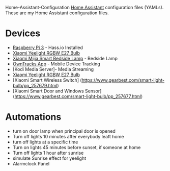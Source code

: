  Home-Assistant-Configuration
[Home Assistant](https://home-assistant.io/) configuration files (YAMLs). These are my Home Assistant configuration files.

# Devices
* [Raspberry Pi 3](http://amzn.to/2nMYhkX) - Hass.io Installed
* [Xiaomi Yeelight RGBW E27 Bulb](https://www.gearbest.com/smart-lighting/pp_361555.html) 
* [Xiaomi Mijia Smart Bedside Lamp](https://www.gearbest.com/smart-lighting/pp_1032313.html) - Bedside Lamp
* [OwnTracks App](http://owntracks.org) - Mobile Device Tracking
* [Kodi Media Server]- Media Streaming
* [Xiaomi Yeelight RGBW E27 Bulb](https://www.gearbest.com/alarm-systems/pp_345588.html) 
* [Xiaomi Smart Wireless Switch] (https://www.gearbest.com/smart-light-bulb/pp_257679.html)
* [Xiaomi Smart Door and Windows Sensor] (https://www.gearbest.com/smart-light-bulb/pp_257677.html)

# Automations
* turn on door lamp when principal door is opened
* Turn off lights 10 minutes after everybody leaft home
* turn off lights at a specific time
* Turn on lights 45 minutes before sunset, if someone at home 
* Turn off lights 1 hour after sunrise 
* simulate Sunrise effect for yeelight
* Alarmclock Panel
